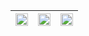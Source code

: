 |<img src="https://user-images.githubusercontent.com/53074235/122882568-f58ada80-d359-11eb-85e3-1c67ed0dc283.png" width="100%">|<img src="https://user-images.githubusercontent.com/53074235/122882598-fcb1e880-d359-11eb-9547-f8970fdd1afb.png" width="100%">|<img src="https://user-images.githubusercontent.com/53074235/122882614-00de0600-d35a-11eb-8253-896c7833dcad.png" width="100%">|
|:-------------------------:|:-------------------------:|:-------------------------:|
